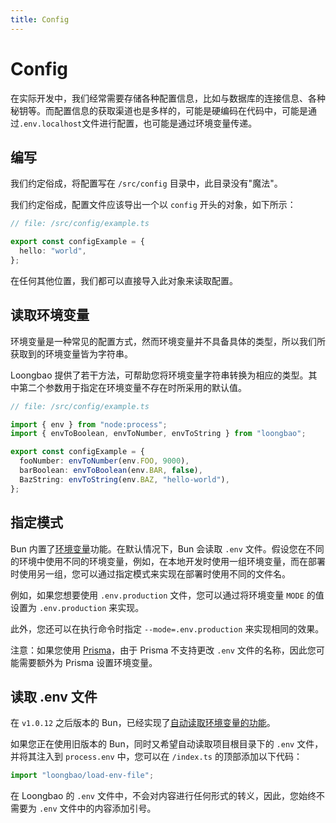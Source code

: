 ```yaml
---
title: Config
---
```


# Config

在实际开发中，我们经常需要存储各种配置信息，比如与数据库的连接信息、各种秘钥等。而配置信息的获取渠道也是多样的，可能是硬编码在代码中，可能是通过`.env.localhost`文件进行配置，也可能是通过环境变量传递。

## 编写

我们约定俗成，将配置写在 `/src/config` 目录中，此目录没有"魔法"。

我们约定俗成，配置文件应该导出一个以 `config` 开头的对象，如下所示：

```ts
// file: /src/config/example.ts

export const configExample = {
  hello: "world",
};
```

在任何其他位置，我们都可以直接导入此对象来读取配置。

## 读取环境变量

环境变量是一种常见的配置方式，然而环境变量并不具备具体的类型，所以我们所获取到的环境变量皆为字符串。

Loongbao 提供了若干方法，可帮助您将环境变量字符串转换为相应的类型。其中第二个参数用于指定在环境变量不存在时所采用的默认值。

```ts
// file: /src/config/example.ts

import { env } from "node:process";
import { envToBoolean, envToNumber, envToString } from "loongbao";

export const configExample = {
  fooNumber: envToNumber(env.FOO, 9000),
  barBoolean: envToBoolean(env.BAR, false),
  BazString: envToString(env.BAZ, "hello-world"),
};
```

## 指定模式

Bun 内置了[环境变量](https://bun.sh/docs/runtime/env#setting-environment-variables)功能。在默认情况下，Bun 会读取 `.env` 文件。假设您在不同的环境中使用不同的环境变量，例如，在本地开发时使用一组环境变量，而在部署时使用另一组，您可以通过指定模式来实现在部署时使用不同的文件名。

例如，如果您想要使用 `.env.production` 文件，您可以通过将环境变量 `MODE` 的值设置为 `.env.production` 来实现。

此外，您还可以在执行命令时指定 `--mode=.env.production` 来实现相同的效果。

注意：如果您使用 [Prisma](https://www.prisma.io/)，由于 Prisma 不支持更改 `.env` 文件的名称，因此您可能需要额外为 Prisma 设置环境变量。

## 读取 .env 文件

在 `v1.0.12` 之后版本的 Bun，已经实现了[自动读取环境变量的功能](https://bun.sh/docs/runtime/env#manually-specifying-env-files)。

如果您正在使用旧版本的 Bun，同时又希望自动读取项目根目录下的 `.env` 文件，并将其注入到 `process.env` 中，您可以在 `/index.ts` 的顶部添加以下代码：

```ts
import "loongbao/load-env-file";
```

在 Loongbao 的 `.env` 文件中，不会对内容进行任何形式的转义，因此，您始终不需要为 `.env` 文件中的内容添加引号。
